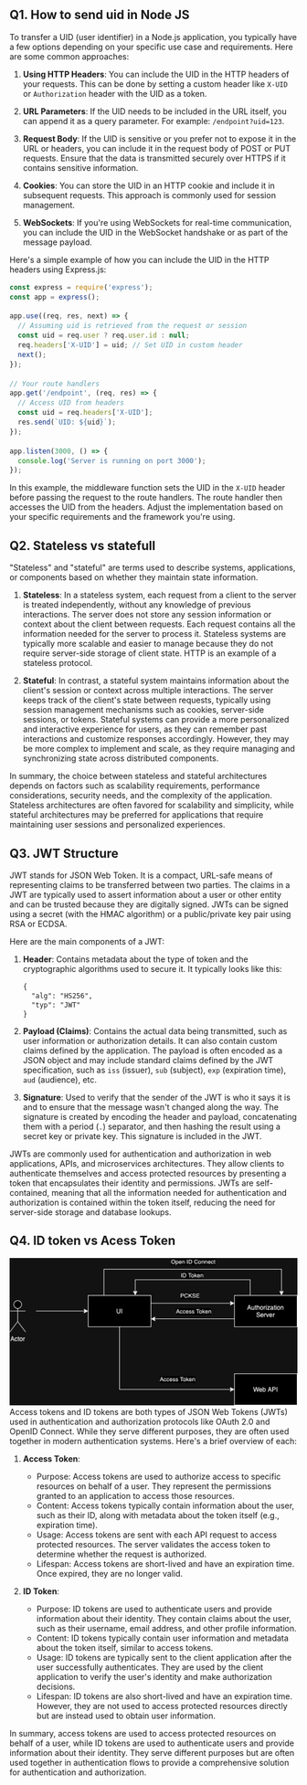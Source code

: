 ## Q1. How to send uid in Node JS

To transfer a UID (user identifier) in a Node.js application, you typically have a few options depending on your specific use case and requirements. Here are some common approaches:

1. **Using HTTP Headers**: You can include the UID in the HTTP headers of your requests. This can be done by setting a custom header like `X-UID` or `Authorization` header with the UID as a token.

2. **URL Parameters**: If the UID needs to be included in the URL itself, you can append it as a query parameter. For example: `/endpoint?uid=123`.

3. **Request Body**: If the UID is sensitive or you prefer not to expose it in the URL or headers, you can include it in the request body of POST or PUT requests. Ensure that the data is transmitted securely over HTTPS if it contains sensitive information.

4. **Cookies**: You can store the UID in an HTTP cookie and include it in subsequent requests. This approach is commonly used for session management.

5. **WebSockets**: If you're using WebSockets for real-time communication, you can include the UID in the WebSocket handshake or as part of the message payload.

Here's a simple example of how you can include the UID in the HTTP headers using Express.js:

```javascript
const express = require('express');
const app = express();

app.use((req, res, next) => {
  // Assuming uid is retrieved from the request or session
  const uid = req.user ? req.user.id : null;
  req.headers['X-UID'] = uid; // Set UID in custom header
  next();
});

// Your route handlers
app.get('/endpoint', (req, res) => {
  // Access UID from headers
  const uid = req.headers['X-UID'];
  res.send(`UID: ${uid}`);
});

app.listen(3000, () => {
  console.log('Server is running on port 3000');
});
```

In this example, the middleware function sets the UID in the `X-UID` header before passing the request to the route handlers. The route handler then accesses the UID from the headers. Adjust the implementation based on your specific requirements and the framework you're using.

## Q2. Stateless vs statefull

"Stateless" and "stateful" are terms used to describe systems, applications, or components based on whether they maintain state information.

1. **Stateless**: In a stateless system, each request from a client to the server is treated independently, without any knowledge of previous interactions. The server does not store any session information or context about the client between requests. Each request contains all the information needed for the server to process it. Stateless systems are typically more scalable and easier to manage because they do not require server-side storage of client state. HTTP is an example of a stateless protocol.

2. **Stateful**: In contrast, a stateful system maintains information about the client's session or context across multiple interactions. The server keeps track of the client's state between requests, typically using session management mechanisms such as cookies, server-side sessions, or tokens. Stateful systems can provide a more personalized and interactive experience for users, as they can remember past interactions and customize responses accordingly. However, they may be more complex to implement and scale, as they require managing and synchronizing state across distributed components.

In summary, the choice between stateless and stateful architectures depends on factors such as scalability requirements, performance considerations, security needs, and the complexity of the application. Stateless architectures are often favored for scalability and simplicity, while stateful architectures may be preferred for applications that require maintaining user sessions and personalized experiences.

## Q3. JWT Structure

JWT stands for JSON Web Token. It is a compact, URL-safe means of representing claims to be transferred between two parties. The claims in a JWT are typically used to assert information about a user or other entity and can be trusted because they are digitally signed. JWTs can be signed using a secret (with the HMAC algorithm) or a public/private key pair using RSA or ECDSA.

Here are the main components of a JWT:

1. **Header**: Contains metadata about the type of token and the cryptographic algorithms used to secure it. It typically looks like this:
   ```
   {
     "alg": "HS256",
     "typ": "JWT"
   }
   ```

2. **Payload (Claims)**: Contains the actual data being transmitted, such as user information or authorization details. It can also contain custom claims defined by the application. The payload is often encoded as a JSON object and may include standard claims defined by the JWT specification, such as `iss` (issuer), `sub` (subject), `exp` (expiration time), `aud` (audience), etc.

3. **Signature**: Used to verify that the sender of the JWT is who it says it is and to ensure that the message wasn't changed along the way. The signature is created by encoding the header and payload, concatenating them with a period (`.`) separator, and then hashing the result using a secret key or private key. This signature is included in the JWT.

JWTs are commonly used for authentication and authorization in web applications, APIs, and microservices architectures. They allow clients to authenticate themselves and access protected resources by presenting a token that encapsulates their identity and permissions. JWTs are self-contained, meaning that all the information needed for authentication and authorization is contained within the token itself, reducing the need for server-side storage and database lookups.


## Q4. ID token vs Acess Token
![alt text](images/image.png)
Access tokens and ID tokens are both types of JSON Web Tokens (JWTs) used in authentication and authorization protocols like OAuth 2.0 and OpenID Connect. While they serve different purposes, they are often used together in modern authentication systems. Here's a brief overview of each:

1. **Access Token**:
   - Purpose: Access tokens are used to authorize access to specific resources on behalf of a user. They represent the permissions granted to an application to access those resources.
   - Content: Access tokens typically contain information about the user, such as their ID, along with metadata about the token itself (e.g., expiration time).
   - Usage: Access tokens are sent with each API request to access protected resources. The server validates the access token to determine whether the request is authorized.
   - Lifespan: Access tokens are short-lived and have an expiration time. Once expired, they are no longer valid.

2. **ID Token**:
   - Purpose: ID tokens are used to authenticate users and provide information about their identity. They contain claims about the user, such as their username, email address, and other profile information.
   - Content: ID tokens typically contain user information and metadata about the token itself, similar to access tokens.
   - Usage: ID tokens are typically sent to the client application after the user successfully authenticates. They are used by the client application to verify the user's identity and make authorization decisions.
   - Lifespan: ID tokens are also short-lived and have an expiration time. However, they are not used to access protected resources directly but are instead used to obtain user information.

In summary, access tokens are used to access protected resources on behalf of a user, while ID tokens are used to authenticate users and provide information about their identity. They serve different purposes but are often used together in authentication flows to provide a comprehensive solution for authentication and authorization.